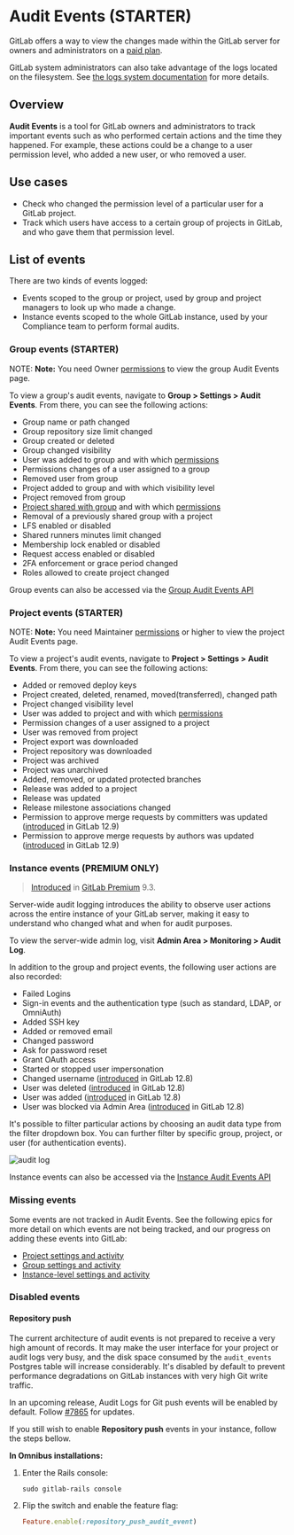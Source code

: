 # Audit Events **(STARTER)**

GitLab offers a way to view the changes made within the GitLab server for owners and administrators on a [paid plan][ee].

GitLab system administrators can also take advantage of the logs located on the
filesystem. See [the logs system documentation](logs.md) for more details.

## Overview

**Audit Events** is a tool for GitLab owners and administrators
to track important events such as who performed certain actions and the
time they happened. For example, these actions could be a change to a user
permission level, who added a new user, or who removed a user.

## Use cases

- Check who changed the permission level of a particular
  user for a GitLab project.
- Track which users have access to a certain group of projects
  in GitLab, and who gave them that permission level.

## List of events

There are two kinds of events logged:

- Events scoped to the group or project, used by group and project managers
  to look up who made a change.
- Instance events scoped to the whole GitLab instance, used by your Compliance team to
  perform formal audits.

### Group events **(STARTER)**

NOTE: **Note:**
You need Owner [permissions] to view the group Audit Events page.

To view a group's audit events, navigate to **Group > Settings > Audit Events**.
From there, you can see the following actions:

- Group name or path changed
- Group repository size limit changed
- Group created or deleted
- Group changed visibility
- User was added to group and with which [permissions]
- Permissions changes of a user assigned to a group
- Removed user from group
- Project added to group and with which visibility level
- Project removed from group
- [Project shared with group](../user/project/members/share_project_with_groups.md)
  and with which [permissions]
- Removal of a previously shared group with a project
- LFS enabled or disabled
- Shared runners minutes limit changed
- Membership lock enabled or disabled
- Request access enabled or disabled
- 2FA enforcement or grace period changed
- Roles allowed to create project changed

Group events can also be accessed via the [Group Audit Events API](../api/audit_events.md#group-audit-events-starter)

### Project events **(STARTER)**

NOTE: **Note:**
You need Maintainer [permissions] or higher to view the project Audit Events page.

To view a project's audit events, navigate to **Project > Settings > Audit Events**.
From there, you can see the following actions:

- Added or removed deploy keys
- Project created, deleted, renamed, moved(transferred), changed path
- Project changed visibility level
- User was added to project and with which [permissions]
- Permission changes of a user assigned to a project
- User was removed from project
- Project export was downloaded
- Project repository was downloaded
- Project was archived
- Project was unarchived
- Added, removed, or updated protected branches
- Release was added to a project
- Release was updated
- Release milestone associations changed
- Permission to approve merge requests by committers was updated ([introduced](https://gitlab.com/gitlab-org/gitlab/issues/7531) in GitLab 12.9)
- Permission to approve merge requests by authors was updated ([introduced](https://gitlab.com/gitlab-org/gitlab/issues/7531) in GitLab 12.9)

### Instance events **(PREMIUM ONLY)**

> [Introduced][ee-2336] in [GitLab Premium][ee] 9.3.

Server-wide audit logging introduces the ability to observe user actions across
the entire instance of your GitLab server, making it easy to understand who
changed what and when for audit purposes.

To view the server-wide admin log, visit **Admin Area > Monitoring > Audit Log**.

In addition to the group and project events, the following user actions are also
recorded:

- Failed Logins
- Sign-in events and the authentication type (such as standard, LDAP, or OmniAuth)
- Added SSH key
- Added or removed email
- Changed password
- Ask for password reset
- Grant OAuth access
- Started or stopped user impersonation
- Changed username ([introduced](https://gitlab.com/gitlab-org/gitlab/issues/7797) in GitLab 12.8)
- User was deleted ([introduced](https://gitlab.com/gitlab-org/gitlab/issues/251) in GitLab 12.8)
- User was added ([introduced](https://gitlab.com/gitlab-org/gitlab/issues/251) in GitLab 12.8)
- User was blocked via Admin Area ([introduced](https://gitlab.com/gitlab-org/gitlab/issues/251) in GitLab 12.8)

It's possible to filter particular actions by choosing an audit data type from
the filter dropdown box. You can further filter by specific group, project, or user
(for authentication events).

![audit log](img/audit_log.png)

Instance events can also be accessed via the [Instance Audit Events API](../api/audit_events.md#instance-audit-events-premium-only)

### Missing events

Some events are not tracked in Audit Events. See the following
epics for more detail on which events are not being tracked, and our progress
on adding these events into GitLab:

- [Project settings and activity](https://gitlab.com/groups/gitlab-org/-/epics/474)
- [Group settings and activity](https://gitlab.com/groups/gitlab-org/-/epics/475)
- [Instance-level settings and activity](https://gitlab.com/groups/gitlab-org/-/epics/476)

### Disabled events

#### Repository push

The current architecture of audit events is not prepared to receive a very high amount of records.
It may make the user interface for your project or audit logs very busy, and the disk space consumed by the
`audit_events` Postgres table will increase considerably. It's disabled by default
to prevent performance degradations on GitLab instances with very high Git write traffic.

In an upcoming release, Audit Logs for Git push events will be enabled
by default. Follow [#7865](https://gitlab.com/gitlab-org/gitlab/issues/7865) for updates.

If you still wish to enable **Repository push** events in your instance, follow
the steps bellow.

**In Omnibus installations:**

1. Enter the Rails console:

   ```shell
   sudo gitlab-rails console
   ```

1. Flip the switch and enable the feature flag:

   ```ruby
   Feature.enable(:repository_push_audit_event)
   ```

[ee-2336]: https://gitlab.com/gitlab-org/gitlab/issues/2336
[ee]: https://about.gitlab.com/pricing/
[permissions]: ../user/permissions.md
